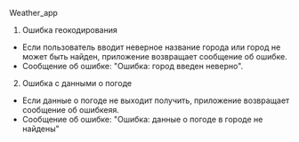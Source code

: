 Weather_app

1. Ошибка геокодирования
- Если пользователь вводит неверное название города или город не может быть найден, приложение возвращает сообщение об ошибке.
- Сообщение об ошибке: "Ошибка: город введен неверно".
  
2. Ошибка с данными о погоде
-   Если данные о погоде не выходит получить, приложение возвращает сообщение об ошибкеяя.
-   Сообщение об ошибке: "Ошибка: данные о погоде  в городе не найдены"
